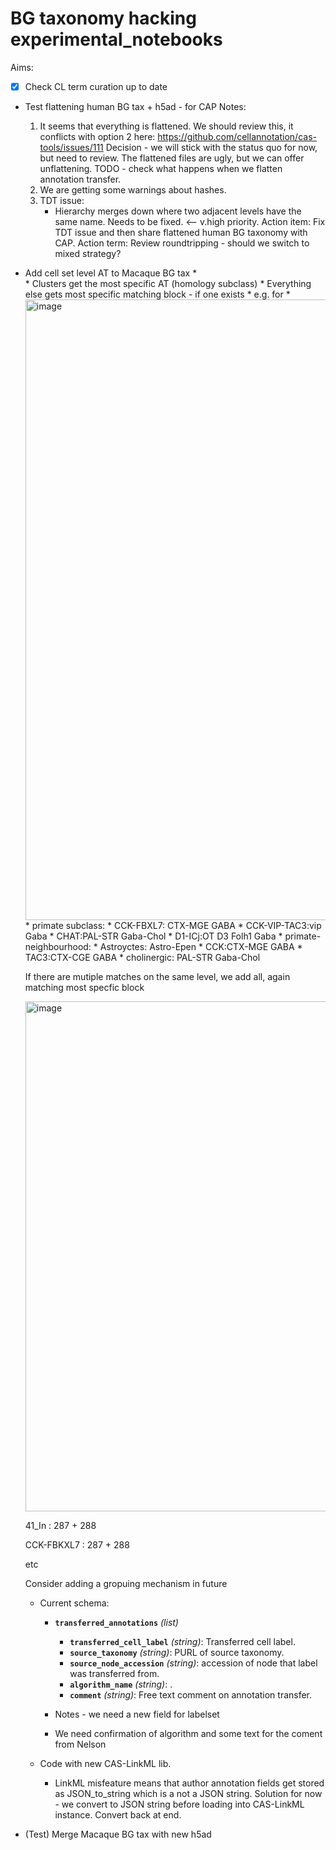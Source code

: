 # BG taxonomy hacking experimental_notebooks 

Aims: 

- [x] Check CL term curation up to date

* Test flattening human BG tax + h5ad - for CAP
   Notes:
     1. It seems that everything is flattened. We should review this, it conflicts with option 2 here:
        https://github.com/cellannotation/cas-tools/issues/111
          Decision - we will stick with the status quo for now, but need to review.  The flattened files are ugly, but we can offer unflattening.
          TODO - check what happens when we flatten annotation transfer.
     3. We are getting some warnings about hashes.
     4. TDT issue:
         * Hierarchy merges down where two adjacent levels have the same name.  Needs to be fixed. <-- v.high priority.
   Action item: Fix TDT issue and then share flattened human BG taxonomy with CAP.
   Action term: Review roundtripping - should we switch to mixed strategy?
  

* Add cell set level AT to Macaque BG tax
   *  
      * Clusters get the most specific AT (homology subclass)
      * Everything else gets most specific matching block - if one exists
      * e.g. for
      *  <img width="993" alt="image" src="https://github.com/user-attachments/assets/4f0c0462-d4af-4c2c-a839-381d66f88b30">
        * primate subclass:
          * CCK-FBXL7: CTX-MGE GABA
          * CCK-VIP-TAC3:vip Gaba
          * CHAT:PAL-STR Gaba-Chol
          * D1-ICj:OT D3 Folh1 Gaba
      * primate-neighbourhood:
          * Astroyctes: Astro-Epen
          * CCK:CTX-MGE GABA
          * TAC3:CTX-CGE GABA
          * cholinergic: PAL-STR Gaba-Chol
       
  If there are mutiple matches on the same level, we add all, again matching most specfic block

  <img width="816" alt="image" src="https://github.com/user-attachments/assets/06c0ca33-0ec4-491a-a2cb-791725c80308">

  41_In :  287 + 288
  
  CCK-FBKXL7 : 287 + 288
  
  etc

  Consider adding a gropuing mechanism in future
       
   * Current schema:
     - **`transferred_annotations`** *(list)*
        - **`transferred_cell_label`** *(string)*: Transferred cell label.
        - **`source_taxonomy`** *(string)*: PURL of source taxonomy.
        - **`source_node_accession`** *(string)*: accession of node that label was transferred from.
        - **`algorithm_name`** *(string)*: .
        - **`comment`** *(string)*: Free text comment on annotation transfer.
      
      - Notes - we need a new field for labelset
      - We need confirmation of algorithm and some text for the coment from Nelson
        
   * Code with new CAS-LinkML lib.
      * LinkML misfeature means that author annotation fields get stored as JSON_to_string which is a not a JSON string.  Solution for now - we convert to JSON string before loading into CAS-LinkML instance.  Convert back at end.
 
* (Test) Merge Macaque BG tax with new h5ad
